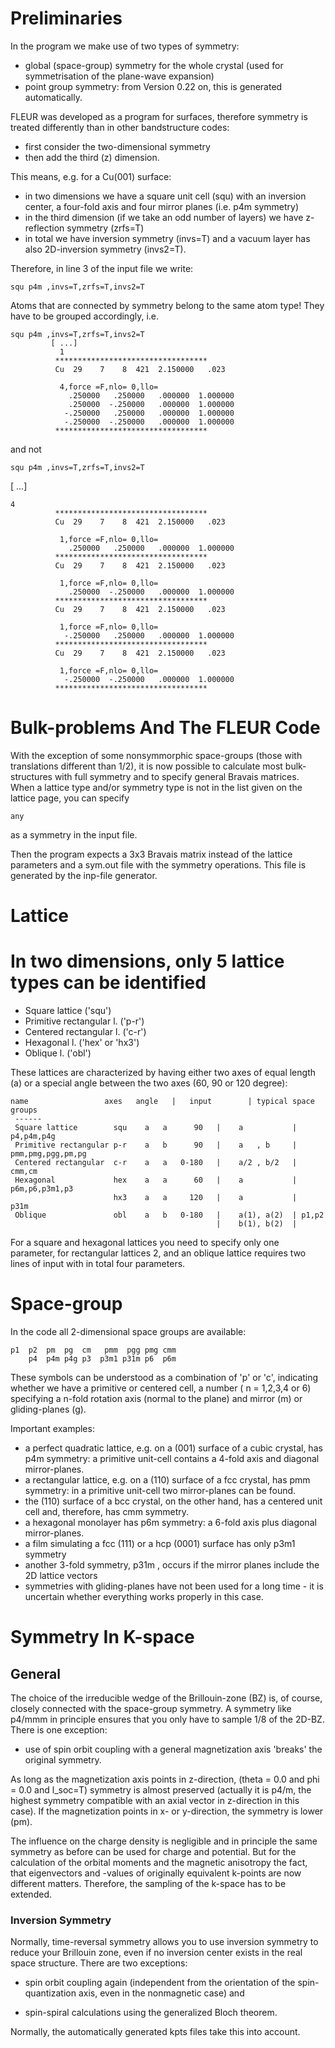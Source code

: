 # Preliminaries 

In the program we make use of two types of symmetry: 

*    global (space-group) symmetry for the whole crystal (used for symmetrisation of the plane-wave expansion) 
*    point group symmetry: from Version 0.22 on, this is generated automatically. 

FLEUR was developed as a program for surfaces, therefore symmetry is treated differently than in other bandstructure codes: 

*   first consider the two-dimensional symmetry 
*   then add the third (z) dimension. 

This means, e.g. for a Cu(001) surface: 


*   in two dimensions we have a square unit cell (squ) with an inversion center, a four-fold axis and four mirror planes (i.e. p4m symmetry) 
*   in the third dimension (if we take an odd number of layers) we have z-reflection symmetry (zrfs=T) 
*   in total we have inversion symmetry (invs=T) and a vacuum layer has also 2D-inversion symmetry (invs2=T). 

Therefore, in line 3 of the input file we write: 

    squ p4m ,invs=T,zrfs=T,invs2=T
    


Atoms that are connected by symmetry belong to the same atom type! They have to be grouped accordingly, i.e. 



    squ p4m ,invs=T,zrfs=T,invs2=T
             [ ...]
               1
              **********************************
              Cu  29    7    8  421  2.150000   .023
    
               4,force =F,nlo= 0,llo=
                 .250000   .250000   .000000  1.000000
                 .250000  -.250000   .000000  1.000000
                -.250000   .250000   .000000  1.000000
                -.250000  -.250000   .000000  1.000000
              **********************************
    

and not 



    squ p4m ,invs=T,zrfs=T,invs2=T
    

[ ...] 

    4
              **********************************
              Cu  29    7    8  421  2.150000   .023
    
               1,force =F,nlo= 0,llo=
                 .250000   .250000   .000000  1.000000
              **********************************
              Cu  29    7    8  421  2.150000   .023
    
               1,force =F,nlo= 0,llo=
                 .250000  -.250000   .000000  1.000000
              **********************************
              Cu  29    7    8  421  2.150000   .023
    
               1,force =F,nlo= 0,llo=
                -.250000   .250000   .000000  1.000000
              **********************************
              Cu  29    7    8  421  2.150000   .023
    
               1,force =F,nlo= 0,llo=
                -.250000  -.250000   .000000  1.000000
              **********************************

 
 
 
# Bulk-problems And The FLEUR Code

With the exception of some nonsymmorphic space-groups (those with translations different than 1/2), it is now possible to calculate most bulk-structures with full symmetry and to specify general Bravais matrices. When a lattice type and/or symmetry type is not in the list given on the lattice page, you can specify 



    any
    

as a symmetry in the input file. 

Then the program expects a 3x3 Bravais matrix instead of the lattice parameters and a sym.out file with the symmetry operations. This file is generated by the inp-file generator.

 
# Lattice



# In two dimensions, only 5 lattice types can be identified 

*   Square lattice ('squ') 
*   Primitive rectangular l. ('p-r') 
*   Centered rectangular l. ('c-r') 
*   Hexagonal l. ('hex' or 'hx3') 
*   Oblique l. ('obl') 

These lattices are characterized by having either two axes of equal length (a) or a special angle between the two axes (60, 90 or 120 degree): 



    name                 axes   angle   |   input        | typical space groups
     ------
     Square lattice        squ    a   a      90   |    a           | p4,p4m,p4g
     Primitive rectangular p-r    a   b      90   |    a   , b     | pmm,pmg,pgg,pm,pg
     Centered rectangular  c-r    a   a   0-180   |    a/2 , b/2   | cmm,cm
     Hexagonal             hex    a   a      60   |    a           | p6m,p6,p3m1,p3
                           hx3    a   a     120   |    a           |        p31m
     Oblique               obl    a   b   0-180   |    a(1), a(2)  | p1,p2
                                                  |    b(1), b(2)  |
    

For a square and hexagonal lattices you need to specify only one parameter, for rectangular lattices 2, and an oblique lattice requires two lines of input with in total four parameters.

 
# Space-group


In the code all 2-dimensional space groups are available: 



    p1  p2  pm  pg  cm   pmm  pgg pmg cmm 
        p4  p4m p4g p3  p3m1 p31m p6  p6m  
    

These symbols can be understood as a combination of 'p' or 'c', indicating whether we have a primitive or centered cell, a number ( n = 1,2,3,4 or 6) specifying a n-fold rotation axis (normal to the plane) and mirror (m) or gliding-planes (g). 

Important examples: 



*   a perfect quadratic lattice, e.g. on a (001) surface of a cubic crystal, has p4m symmetry: a primitive unit-cell contains a 4-fold axis and diagonal mirror-planes. 
*   a rectangular lattice, e.g. on a (110) surface of a fcc crystal, has pmm symmetry: in a primitive unit-cell two mirror-planes can be found. 
*   the (110) surface of a bcc crystal, on the other hand, has a centered unit cell and, therefore, has cmm symmetry. 
*   a hexagonal monolayer has p6m symmetry: a 6-fold axis plus diagonal mirror-planes. 
*   a film simulating a fcc (111) or a hcp (0001) surface has only p3m1 symmetry 
*   another 3-fold symmetry, p31m , occurs if the mirror planes include the 2D lattice vectors 
*   symmetries with gliding-planes have not been used for a long time - it is uncertain whether everything works properly in this case.

 
# Symmetry In K-space


## General 

The choice of the irreducible wedge of the Brillouin-zone (BZ) is, of course, closely connected with the space-group symmetry. A symmetry like p4/mmm in principle ensures that you only have to sample 1/8 of the 2D-BZ. There is one exception: 



*   use of spin orbit coupling with a general magnetization axis 'breaks' the original symmetry. 

As long as the magnetization axis points in z-direction, (theta = 0.0 and phi = 0.0 and l_soc=T) symmetry is almost preserved (actually it is p4/m, the highest symmetry compatible with an axial vector in z-direction in this case). If the magnetization points in x- or y-direction, the symmetry is lower (pm). 

The influence on the charge density is negligible and in principle the same symmetry as before can be used for charge and potential. But for the calculation of the orbital moments and the magnetic anisotropy the fact, that eigenvectors and -values of originally equivalent k-points are now different matters. Therefore, the sampling of the k-space has to be extended. 



### Inversion Symmetry 

Normally, time-reversal symmetry allows you to use inversion symmetry to reduce your Brillouin zone, even if no inversion center exists in the real space structure. There are two exceptions: 



*   spin orbit coupling again (independent from the orientation of the spin-quantization axis, even in the nonmagnetic case) and 

*   spin-spiral calculations using the generalized Bloch theorem. 

Normally, the automatically generated kpts files take this into account.
